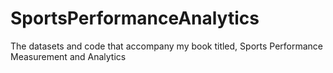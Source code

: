 # SportsPerformanceAnalytics
The datasets and code that accompany my book titled, Sports Performance Measurement and Analytics
